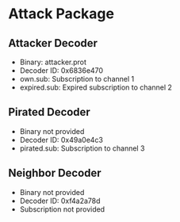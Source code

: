 # Attack Package
## Attacker Decoder
 - Binary: attacker.prot
 - Decoder ID: 0x6836e470
 - own.sub: Subscription to channel 1
 - expired.sub: Expired subscription to channel 2

## Pirated Decoder
 - Binary not provided
 - Decoder ID: 0x49a0e4c3
 - pirated.sub: Subscription to channel 3

## Neighbor Decoder
 - Binary not provided
 - Decoder ID: 0xf4a2a78d
 - Subscription not provided
